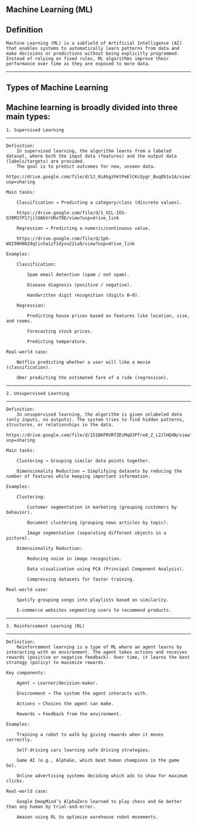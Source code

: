 Machine Learning (ML)
--------------------------------------------------------------------------------------------------------------
Definition
--------------------------------------------------------------------------------------------------------------
    Machine Learning (ML) is a subfield of Artificial Intelligence (AI) that enables systems to automatically learn patterns from data and make decisions or predictions without being explicitly programmed. Instead of relying on fixed rules, ML algorithms improve their performance over time as they are exposed to more data.
--------------------------------------------------------------------------------------------------------------
Types of Machine Learning
--------------------------------------------------------------------------------------------------------------

Machine learning is broadly divided into three main types:
--------------------------------------------------------------------------------------------------------------
    1. Supervised Learning
--------------------------------------------------------------------------------------------------------------
    Definition:
        In supervised learning, the algorithm learns from a labeled dataset, where both the input data (features) and the output data (labels/targets) are provided.
        The goal is to predict outcomes for new, unseen data.
        https://drive.google.com/file/d/1J_0iAhgzhktPeElCKcUygr_BuqOb1x1A/view?usp=sharing

    Main tasks:

        Classification → Predicting a category/class (discrete values).
        
        https://drive.google.com/file/d/1_VCL-IOS-OJOM1fP17jilUAbVrURxTOE/view?usp=drive_link
        
        Regression → Predicting a numeric/continuous value.
        
        https://drive.google.com/file/d/1ph-WXI90H08Z4qticha1zf1dyvu22ia8/view?usp=drive_link

    Examples:

        Classification:

            Spam email detection (spam / not spam).

            Disease diagnosis (positive / negative).

            Handwritten digit recognition (digits 0–9).

        Regression:

            Predicting house prices based on features like location, size, and rooms.

            Forecasting stock prices.

            Predicting temperature.

    Real-world case:

        Netflix predicting whether a user will like a movie (classification).

        Uber predicting the estimated fare of a ride (regression).
--------------------------------------------------------------------------------------------------------------
    2. Unsupervised Learning
--------------------------------------------------------------------------------------------------------------
    Definition:
        In unsupervised learning, the algorithm is given unlabeled data (only inputs, no outputs). The system tries to find hidden patterns, structures, or relationships in the data.
        https://drive.google.com/file/d/1518KFRVRfZEsMqOJPfro8_Z_L2JlHQ4N/view?usp=sharing

    Main tasks:

        Clustering → Grouping similar data points together.

        Dimensionality Reduction → Simplifying datasets by reducing the number of features while keeping important information.

    Examples:

        Clustering:

            Customer segmentation in marketing (grouping customers by behavior).

            Document clustering (grouping news articles by topic).

            Image segmentation (separating different objects in a picture).

        Dimensionality Reduction:

            Reducing noise in image recognition.

            Data visualization using PCA (Principal Component Analysis).

            Compressing datasets for faster training.

    Real-world case:

        Spotify grouping songs into playlists based on similarity.

        E-commerce websites segmenting users to recommend products.
--------------------------------------------------------------------------------------------------------------
    3. Reinforcement Learning (RL)
--------------------------------------------------------------------------------------------------------------
    Definition:
        Reinforcement learning is a type of ML where an agent learns by interacting with an environment. The agent takes actions and receives rewards (positive or negative feedback). Over time, it learns the best strategy (policy) to maximize rewards.

    Key components:

        Agent → Learner/decision-maker.

        Environment → The system the agent interacts with.

        Actions → Choices the agent can make.

        Rewards → Feedback from the environment.

    Examples:

        Training a robot to walk by giving rewards when it moves correctly.

        Self-driving cars learning safe driving strategies.

        Game AI (e.g., AlphaGo, which beat human champions in the game Go).

        Online advertising systems deciding which ads to show for maximum clicks.

    Real-world case:

        Google DeepMind’s AlphaZero learned to play chess and Go better than any human by trial-and-error.

        Amazon using RL to optimize warehouse robot movements.

   
